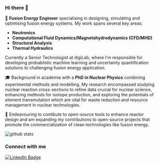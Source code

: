 ### Hi there 👋

🌟 **Fusion Energy Engineer** specialising in designing, simulating and optimising fusion energy systems. My work spans several key areas:
  - **Neutronics**
  - **Computational Fluid Dynamics/Magnetohydrodynamics (CFD/MHD)**
  - **Structural Analysis**
  - **Thermal Hydraulics**

Currently a Senior Technologist at digiLab, where I'm responsible for developing probablistic machine learning and uncertainty quantification solutions to challenging fusion energy application.

🎓 Background in academia with a **PhD in Nuclear Physics** combining experimental methods and modelling. My research encompassed studying nuclear reaction cross-sections to refine data crucial for nuclear science, enhancing methods for isotope production, and exploring the potentials of element transmutation which are vital for waste reduction and resource management in nuclear technologies.

🚀 Endeavouring to contibute to open-source tools to enhance reactor design and am expanding my contributions to open-source projects that promote the commercialization of clean technologies like fusion energy.

![github stats](https://github-readme-stats.vercel.app/api?username=Allentro&show_icons=true&hide_rank=true&hide_title=true&bg_color=30,e76445,904e95&text_color=efe3ec&icon_color=efe3ec)

### Connect with me
[![LinkedIn Badge](https://img.shields.io/badge/-rossamallen-blue?style=flat-square&logo=LinkedIn&logoColor=white&link=https://www.linkedin.com/in/rossamallen/)](https://www.linkedin.com/in/rossamallen/)
